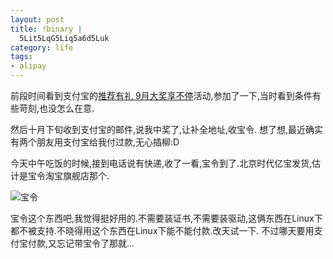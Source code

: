 ```yaml
--- 
layout: post
title: !binary |
  5Lit5LqG5Liq5a6d5Luk
category: life
tags: 
- alipay
---
```

前段时间看到支付宝的[推荐有礼 9月大奖享不停](http://hi.alipay.com/cms/fk0906/index.html)活动,参加了一下,当时看到条件有些苛刻,也没怎么在意.

然后十月下旬收到支付宝的邮件,说我中奖了,让补全地址,收宝令. 想了想,最近确实有两个朋友用支付宝给我付过款,无心插柳:D

今天中午吃饭的时候,接到电话说有快递,收了一看,宝令到了.北京时代亿宝发货,估计是宝令淘宝旗舰店那个.

![宝令](http://img.bianbian.me/blog/201111/alipay-token-1.jpg)

宝令这个东西吧,我觉得挺好用的.不需要装证书,不需要装驱动,这俩东西在Linux下都不被支持.不晓得用这个东西在Linux下能不能付款.改天试一下.
不过哪天要用支付宝付款,又忘记带宝令了那就...
